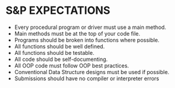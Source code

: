 # S&P EXPECTATIONS

* Every procedural program or driver must use a main method.
* Main methods must be at the top of your code file.
* Programs should be broken into functions where possible.
* All functions should be well defined.
* All functions should be testable.
* All code should be self-documenting.
* All OOP code must follow OOP best practices.
* Conventional Data Structure designs must be used if possible.
* Submissions should have no compiler or interpreter errors
